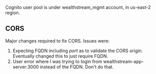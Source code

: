 Cognito user pool is under wealthstream_mgmt account, in us-east-2 region.

## CORS
Major changes required to fix CORS. Issues were:
1. Expecting FQDN including *port* as to validate the CORS origin. Eventually changed this to just require FQDN.
2. User error where I was trying to login from wealthstream-app-server:3000 instead of the FQDN. Don't do that.


